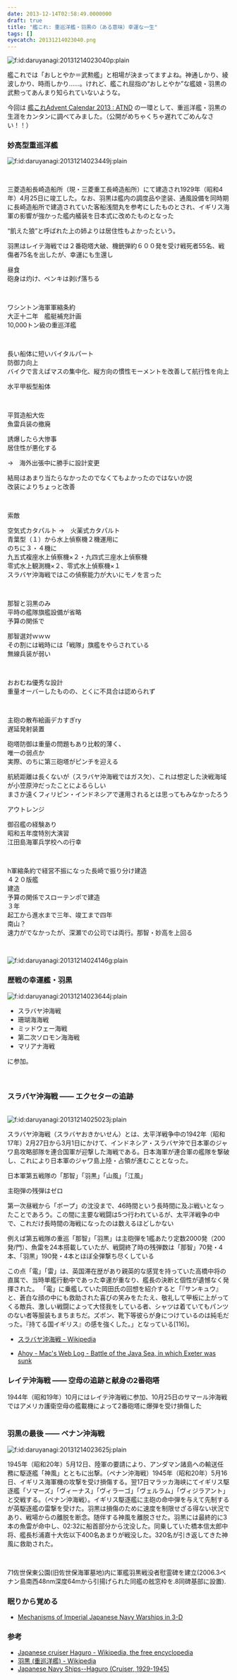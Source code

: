```yaml
---
date: 2013-12-14T02:58:49.0000000
draft: true
title: "艦これ: 重巡洋艦・羽黒の（ある意味）幸運な一生"
tags: []
eyecatch: 20131214023040.png
---
```

<p><span itemscope itemtype="http://schema.org/Photograph"><img src="20131214023040.png" alt="f:id:daruyanagi:20131214023040p:plain" title="f:id:daruyanagi:20131214023040p:plain" class="hatena-fotolife" itemprop="image"></span></p><p>艦これでは「おしとやか＝武勲艦」と相場が決まってますよね。神通しかり、綾波しかり、時雨しかり……。けれど、艦これ屈指の“おしとやか”な艦娘・羽黒の武勲ってあんまり知られていないような。</p><p>今回は <a href="http://atnd.org/events/45245">&#x8266;&#x3053;&#x308C;Advent Calendar 2013 : ATND</a> の一環として、重巡洋艦・羽黒の生涯をカンタンに調べてみました。（公開がめちゃくちゃ遅れてごめんなさい！！）</p>

<div class="section">
<h3>妙高型重巡洋艦</h3>
<p><span itemscope itemtype="http://schema.org/Photograph"><img src="20131214023449.jpg" alt="f:id:daruyanagi:20131214023449j:plain" title="f:id:daruyanagi:20131214023449j:plain" class="hatena-fotolife" itemprop="image"></span></p><br />
<p>三菱造船長崎造船所（現・三菱重工長崎造船所）にて建造され1929年（昭和4年）4月25日に竣工した。なお、羽黒は艦内の調度品や塗装、通風設備を同時期に長崎造船所で建造されていた客船浅間丸を参考にしたものとされ、イギリス海軍の影響が強かった艦内艤装を日本式に改めたものとなった</p><p>“飢えた狼”と呼ばれた上の姉よりは居住性もよかったという。</p><p>羽黒はレイテ海戦では２番砲塔大破、機銃弾約６００発を受け戦死者55名、戦傷者75名を出したが、幸運にも生還し</p><p>昼食<br />
砲身は灼け、ペンキは剥げ落ちる</p><br />
<p>ワシントン海軍軍縮条約<br />
大正十二年　艦艇補充計画<br />
10,000トン級の重巡洋艦</p><br />
<p>長い船体に短いバイタルパート<br />
防御力向上<br />
バイクで言えばマスの集中化、縦方向の慣性モーメントを改善して航行性を向上</p><p>水平甲板型船体</p><br />
<p>平賀造船大佐<br />
魚雷兵装の撤廃</p><p>誘爆したら大惨事<br />
居住性が悪化する</p><p>→　海外出張中に勝手に設計変更</p><p>結局はあまり当たらなかったのでなくてもよかったのではないか説<br />
改装によりちょっと改善</p><br />
<p>索敵</p><p>空気式カタパルト →　火薬式カタパルト<br />
青葉型（１）から水上偵察機２機運用に<br />
のちに３・４機に<br />
九五式複座水上偵察機×２・九四式三座水上偵察機<br />
零式水上観測機×２、零式水上偵察機×１<br />
スラバヤ沖海戦ではこの偵察能力が大いにモノを言った</p><br />
<p>那智と羽黒のみ<br />
平時の艦隊旗艦設備が省略<br />
予算の関係で</p><p>那智選対ｗｗｗ<br />
その割には戦時には「戦隊」旗艦をやらされている<br />
無線兵装が弱い</p><br />
<p>おおむね優秀な設計<br />
重量オーバーしたものの、とくに不具合は認められず</p><br />
<p>主砲の散布絵画デカすぎry<br />
遅延発射装置</p><p>砲塔防御は重量の問題もあり比較的薄く、<br />
唯一の弱点か<br />
実際、のちに第三砲塔がピンチを迎える</p><p>航続距離は長くないが（スラバヤ沖海戦ではガス欠）、これは想定した決戦海域が小笠原沖だったことによるらしい<br />
まさか遠くフィリピン・インドネシアで運用されるとは思ってもみなかったろう</p><p>アウトレンジ</p><p>御召艦の経験あり<br />
昭和五年度特別大演習<br />
江田島海軍兵学校への行幸</p><br />
<p>h軍縮条約で経営不振になった長崎で振り分け建造<br />
４２０版艦<br />
建造<br />
予算の関係でスローテンポで建造<br />
３年<br />
起工から進水まで三年、竣工まで四年<br />
南山？<br />
速力がでなかったが、深瀬での公司では両行。那智・妙高を上回る</p><br />
<p><span itemscope itemtype="http://schema.org/Photograph"><img src="http://cdn-ak.f.st-hatena.com/images/fotolife/d/daruyanagi/20131214/20131214024146.gif" alt="f:id:daruyanagi:20131214024146g:plain" title="f:id:daruyanagi:20131214024146g:plain" class="hatena-fotolife" itemprop="image"></span></p><p></p>

</div>
<div class="section">
<h3>歴戦の幸運艦・羽黒</h3>
<p><span itemscope itemtype="http://schema.org/Photograph"><img src="20131214023644.jpg" alt="f:id:daruyanagi:20131214023644j:plain" title="f:id:daruyanagi:20131214023644j:plain" class="hatena-fotolife" itemprop="image"></span></p><p></p>

<ul>
<li>スラバヤ沖海戦</li>
<li>珊瑚海海戦</li>
<li>ミッドウェー海戦</li>
<li>第二次ソロモン海海戦</li>
<li>マリアナ海戦</li>
</ul><p>に参加。<br />
<br />
<br />
</p>

</div>
<div class="section">
<h3>スラバヤ沖海戦 ―― エクセターの追跡</h3>
<p><br />
<span itemscope itemtype="http://schema.org/Photograph"><img src="20131214025023.jpg" alt="f:id:daruyanagi:20131214025023j:plain" title="f:id:daruyanagi:20131214025023j:plain" class="hatena-fotolife" itemprop="image"></span></p><p>スラバヤ沖海戦（スラバヤおきかいせん）とは、太平洋戦争中の1942年（昭和17年）2月27日から3月1日にかけて、インドネシア・スラバヤ沖で日本軍のジャワ島攻略部隊を連合国軍が迎撃した海戦である。日本海軍が連合軍の艦隊を撃破し、これにより日本軍のジャワ島上陸・占領が進むこととなった。</p><p>日本軍第五戦隊の「那智」「羽黒」「山風」「江風」</p><p>主砲弾の残弾はゼロ</p><p>第一次昼戦から「ポープ」の沈没まで、46時間という長時間に及ぶ戦いとなったことであろう。この間に主要な戦闘は5つ行われているが、太平洋戦争の中で、これだけ長時間の海戦になったのは数えるほどしかない</p><p>例えば第五戦隊の重巡「那智」「羽黒」は主砲弾を1艦あたり定数2000発（200発/門）、魚雷を24本搭載していたが、戦闘終了時の残弾数は「那智」70発・4本、「羽黒」190発・4本とほぼ全弾撃ち尽くしている</p><p>この点「電」「雷」は、英国滞在歴があり親英的な感覚を持っていた高橋中将の直属で、当時単艦行動中であった幸運が重なり、艦長の決断と個性が遺憾なく発揮された。 「電」に乗艦していた岡田氏の回想を紹介すると「『サンキュウ』と、蒼白な顔の中にも救助された喜びの笑みをたたえ、敬礼して甲板に上がってくる敵兵、激しい戦闘によって大怪我をしている者、シャツは着ていてもパンツのない者等服装もまちまちだ。ズボン、靴下等彼らが身につけているのは純毛だった。『持てる国イギリス』の感を強くした。」となっている[116]。</p>

<ul>
<li><a href="http://ja.wikipedia.org/wiki/%E3%82%B9%E3%83%A9%E3%83%90%E3%83%A4%E6%B2%96%E6%B5%B7%E6%88%A6">&#x30B9;&#x30E9;&#x30D0;&#x30E4;&#x6C96;&#x6D77;&#x6226; - Wikipedia</a></li>
</ul>
<ul>
<li><a href="http://ahoy.tk-jk.net/macslog/BattleoftheJavaSeainwhich.html">Ahoy - Mac&#39;s Web Log - Battle of the Java Sea, in which Exeter was sunk</a></li>
</ul>
</div>
<div class="section">
<h3>レイテ沖海戦 ―― 空母の追跡と献身の2番砲塔</h3>
<p>1944年（昭和19年）10月にはレイテ沖海戦に参加、10月25日のサマール沖海戦ではアメリカ護衛空母の艦載機によって2番砲塔に爆弾を受け損傷した<br />
<br />
</p>

</div>
<div class="section">
<h3>羽黒の最後 ―― ペナン沖海戦</h3>
<p><span itemscope itemtype="http://schema.org/Photograph"><img src="20131214023625.jpg" alt="f:id:daruyanagi:20131214023625j:plain" title="f:id:daruyanagi:20131214023625j:plain" class="hatena-fotolife" itemprop="image"></span></p><p>1945年（昭和20年）5月12日、陸軍の要請により、アンダマン諸島への輸送任務に駆逐艦「神風」とともに出撃。（ペナン沖海戦）1945年（昭和20年）5月16日、イギリス海軍機の攻撃を受け損傷する。翌17日マラッカ海峡にてイギリス駆逐艦「ソマーズ」「ヴィーナス」「ヴィラーゴ」「ヴェルラム」「ヴィジラアント」と交戦する。（ペナン沖海戦）。イギリス駆逐艦に主砲の命中弾を与えて先制するが英駆逐艦の雷撃を受けた。羽黒は損傷のために速度を制限せざる得ない状況であり、戦場からの離脱を断念。随伴する神風を離脱させた。羽黒には最終的に3本の魚雷が命中し、02:32に船首部分から沈没した。同乗していた橋本信太郎中将、艦長杉浦嘉十大佐以下400名あまりが戦没した。320名が引き返してきた神風に救助された。</p><br />
<p>71佐世保東公園(旧佐世保海軍墓地)内に軍艦羽黒戦没者慰霊碑を建立(2006.3ペナン島南西48nm深度64mから引揚げられた同艦の舷窓枠を.8同碑基部に設置).</p>

</div>
<div class="section">
<h3>眠りから覚める</h3>

<ul>
<li><a href="http://www.ijnwarship.com/IJN%20Wrecks/IJN%20Wrecks%20-%20Haguro.htm">Mechanisms of Imperial Japanese Navy Warships in 3-D</a></li>
</ul>
</div>
<div class="section">
<h3>参考</h3>

<ul>
<li><a href="http://en.wikipedia.org/wiki/Japanese_cruiser_Haguro">Japanese cruiser Haguro - Wikipedia, the free encyclopedia</a></li>
<li><a href="http://ja.wikipedia.org/wiki/%E7%BE%BD%E9%BB%92_(%E9%87%8D%E5%B7%A1%E6%B4%8B%E8%89%A6)">&#x7FBD;&#x9ED2; (&#x91CD;&#x5DE1;&#x6D0B;&#x8266;) - Wikipedia</a></li>
<li><a href="http://www.history.navy.mil/photos/sh-fornv/japan/japsh-h/haguro.htm">Japanese Navy Ships--Haguro (Cruiser, 1929-1945)</a></li>
</ul>
</div>